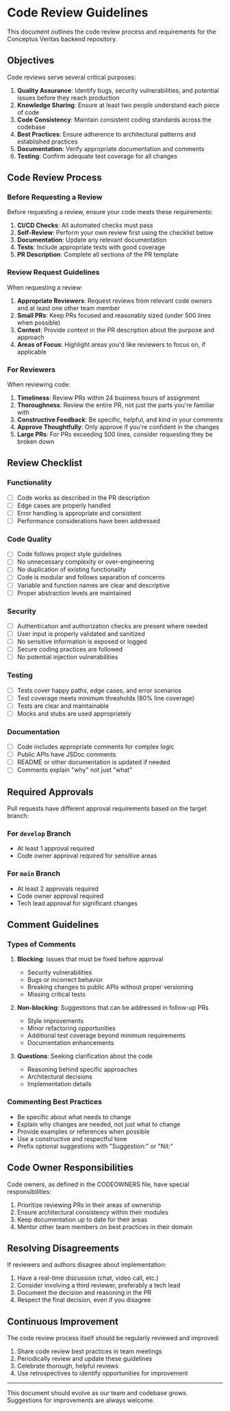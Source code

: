 # Code Review Guidelines

This document outlines the code review process and requirements for the Conceptus Veritas backend repository.

## Objectives

Code reviews serve several critical purposes:

1. **Quality Assurance**: Identify bugs, security vulnerabilities, and potential issues before they reach production
2. **Knowledge Sharing**: Ensure at least two people understand each piece of code
3. **Code Consistency**: Maintain consistent coding standards across the codebase
4. **Best Practices**: Ensure adherence to architectural patterns and established practices
5. **Documentation**: Verify appropriate documentation and comments
6. **Testing**: Confirm adequate test coverage for all changes

## Code Review Process

### Before Requesting a Review

Before requesting a review, ensure your code meets these requirements:

1. **CI/CD Checks**: All automated checks must pass
2. **Self-Review**: Perform your own review first using the checklist below
3. **Documentation**: Update any relevant documentation
4. **Tests**: Include appropriate tests with good coverage
5. **PR Description**: Complete all sections of the PR template

### Review Request Guidelines

When requesting a review:

1. **Appropriate Reviewers**: Request reviews from relevant code owners and at least one other team member
2. **Small PRs**: Keep PRs focused and reasonably sized (under 500 lines when possible)
3. **Context**: Provide context in the PR description about the purpose and approach
4. **Areas of Focus**: Highlight areas you'd like reviewers to focus on, if applicable

### For Reviewers

When reviewing code:

1. **Timeliness**: Review PRs within 24 business hours of assignment
2. **Thoroughness**: Review the entire PR, not just the parts you're familiar with
3. **Constructive Feedback**: Be specific, helpful, and kind in your comments
4. **Approve Thoughtfully**: Only approve if you're confident in the changes
5. **Large PRs**: For PRs exceeding 500 lines, consider requesting they be broken down

## Review Checklist

### Functionality

- [ ] Code works as described in the PR description
- [ ] Edge cases are properly handled
- [ ] Error handling is appropriate and consistent
- [ ] Performance considerations have been addressed

### Code Quality

- [ ] Code follows project style guidelines
- [ ] No unnecessary complexity or over-engineering
- [ ] No duplication of existing functionality
- [ ] Code is modular and follows separation of concerns
- [ ] Variable and function names are clear and descriptive
- [ ] Proper abstraction levels are maintained

### Security

- [ ] Authentication and authorization checks are present where needed
- [ ] User input is properly validated and sanitized
- [ ] No sensitive information is exposed or logged
- [ ] Secure coding practices are followed
- [ ] No potential injection vulnerabilities

### Testing

- [ ] Tests cover happy paths, edge cases, and error scenarios
- [ ] Test coverage meets minimum thresholds (80% line coverage)
- [ ] Tests are clear and maintainable
- [ ] Mocks and stubs are used appropriately

### Documentation

- [ ] Code includes appropriate comments for complex logic
- [ ] Public APIs have JSDoc comments
- [ ] README or other documentation is updated if needed
- [ ] Comments explain "why" not just "what"

## Required Approvals

Pull requests have different approval requirements based on the target branch:

### For `develop` Branch
- At least 1 approval required
- Code owner approval required for sensitive areas

### For `main` Branch
- At least 2 approvals required
- Code owner approval required
- Tech lead approval for significant changes

## Comment Guidelines

### Types of Comments

1. **Blocking**: Issues that must be fixed before approval
   - Security vulnerabilities
   - Bugs or incorrect behavior
   - Breaking changes to public APIs without proper versioning
   - Missing critical tests

2. **Non-blocking**: Suggestions that can be addressed in follow-up PRs
   - Style improvements
   - Minor refactoring opportunities
   - Additional test coverage beyond minimum requirements
   - Documentation enhancements

3. **Questions**: Seeking clarification about the code
   - Reasoning behind specific approaches
   - Architectural decisions
   - Implementation details

### Commenting Best Practices

- Be specific about what needs to change
- Explain why changes are needed, not just what to change
- Provide examples or references when possible
- Use a constructive and respectful tone
- Prefix optional suggestions with "Suggestion:" or "Nit:"

## Code Owner Responsibilities

Code owners, as defined in the CODEOWNERS file, have special responsibilities:

1. Prioritize reviewing PRs in their areas of ownership
2. Ensure architectural consistency within their modules
3. Keep documentation up to date for their areas
4. Mentor other team members on best practices in their domain

## Resolving Disagreements

If reviewers and authors disagree about implementation:

1. Have a real-time discussion (chat, video call, etc.)
2. Consider involving a third reviewer, preferably a tech lead
3. Document the decision and reasoning in the PR
4. Respect the final decision, even if you disagree

## Continuous Improvement

The code review process itself should be regularly reviewed and improved:

1. Share code review best practices in team meetings
2. Periodically review and update these guidelines
3. Celebrate thorough, helpful reviews
4. Use retrospectives to identify opportunities for improvement

---

This document should evolve as our team and codebase grows. Suggestions for improvements are always welcome. 